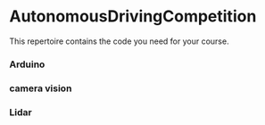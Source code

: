 # AutonomousDrivingCompetition

This repertoire contains the code you need for your course.
### Arduino
### camera vision
### Lidar

